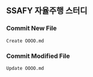 ##  SSAFY 자율주행 스터디

### Commit New File
```
Create OOOO.md
```


### Commit Modified File
```
Update OOOO.md
```
